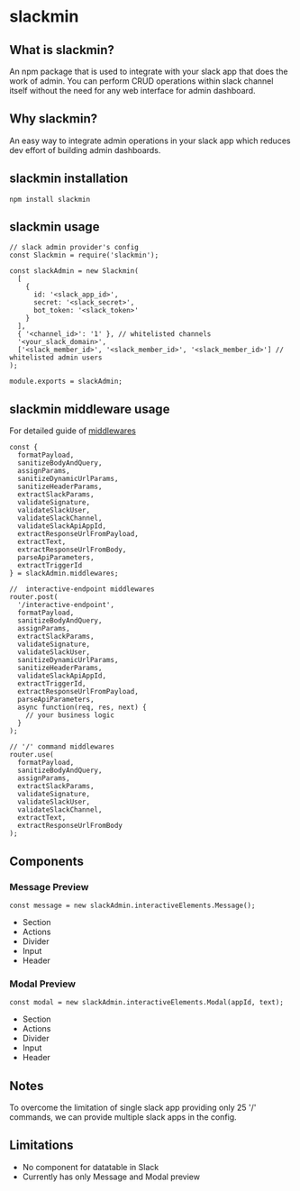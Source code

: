 # slackmin

## What is slackmin?
An npm package that is used to integrate with your slack app that does the work of admin. You can perform CRUD operations within slack channel itself without the need for any web interface for admin dashboard.

## Why slackmin?
An easy way to integrate admin operations in your slack app which reduces dev effort of building admin dashboards.

## slackmin installation

```
npm install slackmin
```

## slackmin usage

```
// slack admin provider's config
const Slackmin = require('slackmin');

const slackAdmin = new Slackmin(
  [
    {
      id: '<slack_app_id>',
      secret: '<slack_secret>',
      bot_token: '<slack_token>'
    }
  ],
  { '<channel_id>': '1' }, // whitelisted channels
  '<your_slack_domain>',
  ['<slack_member_id>', '<slack_member_id>', '<slack_member_id>'] // whitelisted admin users
);

module.exports = slackAdmin;
```

## slackmin middleware usage

For detailed guide of [middlewares](https://github.com/PLG-Works/slack-admin/blob/slack-admin-development/middlewares/middlewares.md)

```
const {
  formatPayload,
  sanitizeBodyAndQuery,
  assignParams,
  sanitizeDynamicUrlParams,
  sanitizeHeaderParams,
  extractSlackParams,
  validateSignature,
  validateSlackUser,
  validateSlackChannel,
  validateSlackApiAppId,
  extractResponseUrlFromPayload,
  extractText,
  extractResponseUrlFromBody,
  parseApiParameters,
  extractTriggerId
} = slackAdmin.middlewares;

//  interactive-endpoint middlewares
router.post(
  '/interactive-endpoint',
  formatPayload,
  sanitizeBodyAndQuery,
  assignParams,
  extractSlackParams,
  validateSignature,
  validateSlackUser,
  sanitizeDynamicUrlParams,
  sanitizeHeaderParams,
  validateSlackApiAppId,
  extractTriggerId,
  extractResponseUrlFromPayload,
  parseApiParameters,
  async function(req, res, next) {
    // your business logic
  }
);

// '/' command middlewares
router.use(
  formatPayload,
  sanitizeBodyAndQuery,
  assignParams,
  extractSlackParams,
  validateSignature,
  validateSlackUser,
  validateSlackChannel,
  extractText,
  extractResponseUrlFromBody
);
```

## Components

### Message Preview
```
const message = new slackAdmin.interactiveElements.Message();
```
- Section
- Actions
- Divider
- Input 
- Header
### Modal Preview
```
const modal = new slackAdmin.interactiveElements.Modal(appId, text);
```
- Section
- Actions
- Divider
- Input 
- Header

## Notes
To overcome the limitation of single slack app providing only 25 '/' commands, we can provide multiple slack apps in the config.

## Limitations
- No component for datatable in Slack
- Currently has only Message and Modal preview
